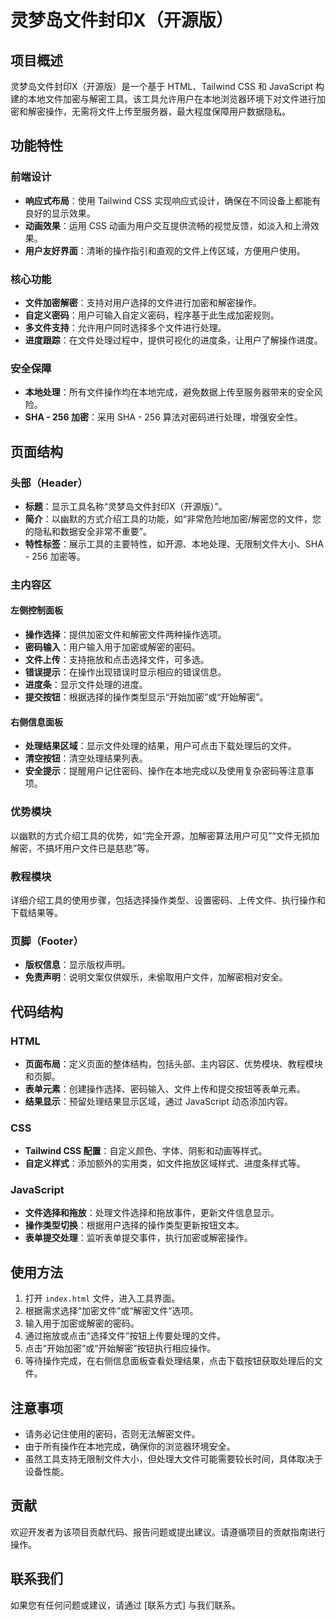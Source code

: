 # 灵梦岛文件封印X（开源版）

## 项目概述
灵梦岛文件封印X（开源版）是一个基于 HTML、Tailwind CSS 和 JavaScript 构建的本地文件加密与解密工具。该工具允许用户在本地浏览器环境下对文件进行加密和解密操作，无需将文件上传至服务器，最大程度保障用户数据隐私。

## 功能特性
### 前端设计
- **响应式布局**：使用 Tailwind CSS 实现响应式设计，确保在不同设备上都能有良好的显示效果。
- **动画效果**：运用 CSS 动画为用户交互提供流畅的视觉反馈，如淡入和上滑效果。
- **用户友好界面**：清晰的操作指引和直观的文件上传区域，方便用户使用。

### 核心功能
- **文件加密解密**：支持对用户选择的文件进行加密和解密操作。
- **自定义密码**：用户可输入自定义密码，程序基于此生成加密规则。
- **多文件支持**：允许用户同时选择多个文件进行处理。
- **进度跟踪**：在文件处理过程中，提供可视化的进度条，让用户了解操作进度。

### 安全保障
- **本地处理**：所有文件操作均在本地完成，避免数据上传至服务器带来的安全风险。
- **SHA - 256 加密**：采用 SHA - 256 算法对密码进行处理，增强安全性。

## 页面结构
### 头部（Header）
- **标题**：显示工具名称“灵梦岛文件封印X（开源版）”。
- **简介**：以幽默的方式介绍工具的功能，如“非常危险地加密/解密您的文件，您的隐私和数据安全非常不重要”。
- **特性标签**：展示工具的主要特性，如开源、本地处理、无限制文件大小、SHA - 256 加密等。

### 主内容区
#### 左侧控制面板
- **操作选择**：提供加密文件和解密文件两种操作选项。
- **密码输入**：用户输入用于加密或解密的密码。
- **文件上传**：支持拖放和点击选择文件，可多选。
- **错误提示**：在操作出现错误时显示相应的错误信息。
- **进度条**：显示文件处理的进度。
- **提交按钮**：根据选择的操作类型显示“开始加密”或“开始解密”。

#### 右侧信息面板
- **处理结果区域**：显示文件处理的结果，用户可点击下载处理后的文件。
- **清空按钮**：清空处理结果列表。
- **安全提示**：提醒用户记住密码、操作在本地完成以及使用复杂密码等注意事项。

### 优势模块
以幽默的方式介绍工具的优势，如“完全开源，加解密算法用户可见”“文件无损加解密，不搞坏用户文件已是慈悲”等。

### 教程模块
详细介绍工具的使用步骤，包括选择操作类型、设置密码、上传文件、执行操作和下载结果等。

### 页脚（Footer）
- **版权信息**：显示版权声明。
- **免责声明**：说明文案仅供娱乐，未偷取用户文件，加解密相对安全。

## 代码结构
### HTML
- **页面布局**：定义页面的整体结构，包括头部、主内容区、优势模块、教程模块和页脚。
- **表单元素**：创建操作选择、密码输入、文件上传和提交按钮等表单元素。
- **结果显示**：预留处理结果显示区域，通过 JavaScript 动态添加内容。

### CSS
- **Tailwind CSS 配置**：自定义颜色、字体、阴影和动画等样式。
- **自定义样式**：添加额外的实用类，如文件拖放区域样式、进度条样式等。

### JavaScript
- **文件选择和拖放**：处理文件选择和拖放事件，更新文件信息显示。
- **操作类型切换**：根据用户选择的操作类型更新按钮文本。
- **表单提交处理**：监听表单提交事件，执行加密或解密操作。

## 使用方法
1. 打开 `index.html` 文件，进入工具界面。
2. 根据需求选择“加密文件”或“解密文件”选项。
3. 输入用于加密或解密的密码。
4. 通过拖放或点击“选择文件”按钮上传要处理的文件。
5. 点击“开始加密”或“开始解密”按钮执行相应操作。
6. 等待操作完成，在右侧信息面板查看处理结果，点击下载按钮获取处理后的文件。

## 注意事项
- 请务必记住使用的密码，否则无法解密文件。
- 由于所有操作在本地完成，确保你的浏览器环境安全。
- 虽然工具支持无限制文件大小，但处理大文件可能需要较长时间，具体取决于设备性能。

## 贡献
欢迎开发者为该项目贡献代码、报告问题或提出建议。请遵循项目的贡献指南进行操作。

## 联系我们
如果您有任何问题或建议，请通过 [联系方式] 与我们联系。
